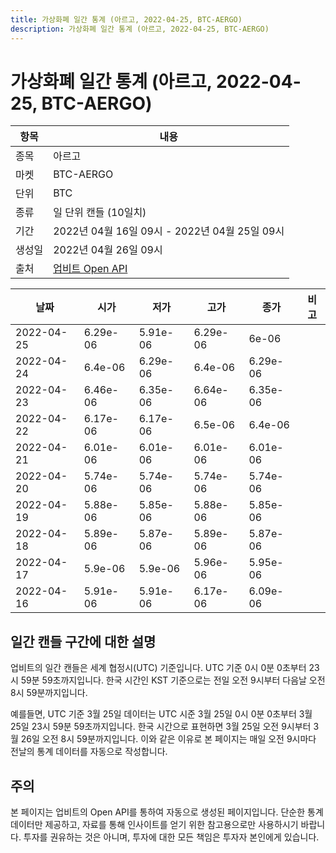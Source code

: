 ```yaml
---
title: 가상화폐 일간 통계 (아르고, 2022-04-25, BTC-AERGO)
description: 가상화폐 일간 통계 (아르고, 2022-04-25, BTC-AERGO)
---
```



가상화폐 일간 통계 (아르고, 2022-04-25, BTC-AERGO)
===

|항목|내용|
|--|--|
|종목|아르고|
|마켓|BTC-AERGO|
|단위|BTC|
|종류|일 단위 캔들 (10일치)|
|기간|2022년 04월 16일 09시 - 2022년 04월 25일 09시|
|생성일|2022년 04월 26일 09시|
|출처|[업비트 Open API](https://docs.upbit.com)|


|날짜|시가|저가|고가|종가|비고|
|--|--|--|--|--|--|
|2022-04-25|6.29e-06|5.91e-06|6.29e-06|6e-06|    |
|2022-04-24|6.4e-06|6.29e-06|6.4e-06|6.29e-06|    |
|2022-04-23|6.46e-06|6.35e-06|6.64e-06|6.35e-06|    |
|2022-04-22|6.17e-06|6.17e-06|6.5e-06|6.4e-06|    |
|2022-04-21|6.01e-06|6.01e-06|6.01e-06|6.01e-06|    |
|2022-04-20|5.74e-06|5.74e-06|5.74e-06|5.74e-06|    |
|2022-04-19|5.88e-06|5.85e-06|5.88e-06|5.85e-06|    |
|2022-04-18|5.89e-06|5.87e-06|5.89e-06|5.87e-06|    |
|2022-04-17|5.9e-06|5.9e-06|5.96e-06|5.95e-06|    |
|2022-04-16|5.91e-06|5.91e-06|6.17e-06|6.09e-06|    |


일간 캔들 구간에 대한 설명
---


업비트의 일간 캔들은 세계 협정시(UTC) 기준입니다. 
UTC 기준 0시 0분 0초부터 23시 59분 59초까지입니다. 
한국 시간인 KST 기준으로는 전일 오전 9시부터 다음날 오전 8시 59분까지입니다. 


예를들면, UTC 기준 3월 25일 데이터는 UTC 시준 3월 25일 0시 0분 0초부터 3월 25일 23시 59분 59초까지입니다. 
한국 시간으로 표현하면 3월 25일 오전 9시부터 3월 26일 오전 8시 59분까지입니다. 
이와 같은 이유로 본 페이지는 매일 오전 9시마다 전날의 통계 데이터를 자동으로 작성합니다. 


주의
---


본 페이지는 업비트의 Open API를 통하여 자동으로 생성된 페이지입니다. 
단순한 통계 데이터만 제공하고, 자료를 통해 인사이트를 얻기 위한 참고용으로만 사용하시기 바랍니다. 
투자를 권유하는 것은 아니며, 투자에 대한 모든 책임은 투자자 본인에게 있습니다. 
